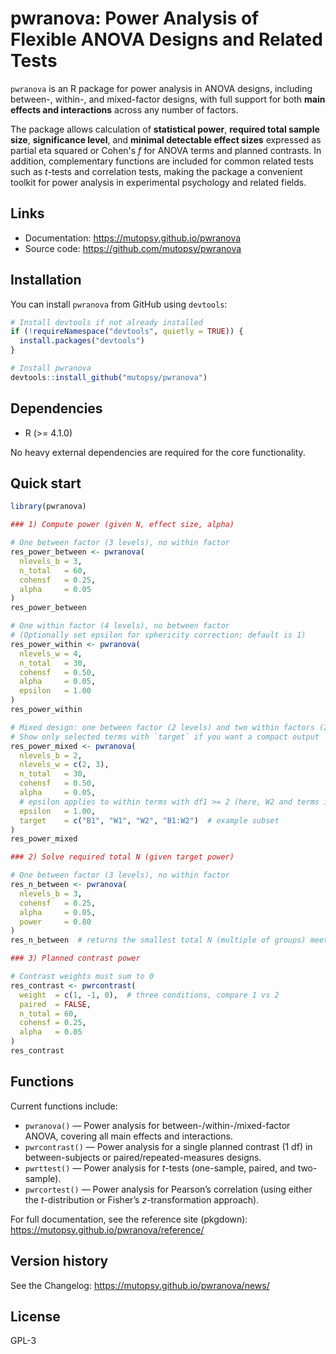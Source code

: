 # pwranova: Power Analysis of Flexible ANOVA Designs and Related Tests

`pwranova` is an R package for power analysis in ANOVA designs, 
including between-, within-, and mixed-factor designs, 
with full support for both **main effects and interactions** across any number of factors.

The package allows calculation of **statistical power**, 
**required total sample size**, **significance level**, and **minimal 
detectable effect sizes** expressed as partial eta squared or Cohen's *f* 
for ANOVA terms and planned contrasts. 
In addition, complementary functions are included for common related 
tests such as *t*-tests and correlation tests, making the package a 
convenient toolkit for power analysis in experimental psychology 
and related fields.

## Links

<!-- - CRAN: <https://CRAN.R-project.org/package=pwranova>  -->
- Documentation: <https://mutopsy.github.io/pwranova>  
- Source code: <https://github.com/mutopsy/pwranova>

## Installation

You can install `pwranova` from GitHub using `devtools`:  

```r
# Install devtools if not already installed
if (!requireNamespace("devtools", quietly = TRUE)) {
  install.packages("devtools")
}

# Install pwranova
devtools::install_github("mutopsy/pwranova")
```

## Dependencies

- R (>= 4.1.0)

No heavy external dependencies are required for the core functionality.

## Quick start

```r
library(pwranova)

### 1) Compute power (given N, effect size, alpha)

# One between factor (3 levels), no within factor
res_power_between <- pwranova(
  nlevels_b = 3,
  n_total   = 60,
  cohensf   = 0.25,
  alpha     = 0.05
)
res_power_between

# One within factor (4 levels), no between factor
# (Optionally set epsilon for sphericity correction; default is 1)
res_power_within <- pwranova(
  nlevels_w = 4,
  n_total   = 30,
  cohensf   = 0.50,
  alpha     = 0.05,
  epsilon   = 1.00
)
res_power_within

# Mixed design: one between factor (2 levels) and two within factors (2 and 3 levels)
# Show only selected terms with `target` if you want a compact output
res_power_mixed <- pwranova(
  nlevels_b = 2,
  nlevels_w = c(2, 3),
  n_total   = 30,
  cohensf   = 0.50,
  alpha     = 0.05,
  # epsilon applies to within terms with df1 >= 2 (here, W2 and terms including W2)
  epsilon   = 1.00,
  target    = c("B1", "W1", "W2", "B1:W2")  # example subset
)
res_power_mixed

### 2) Solve required total N (given target power)

# One between factor (3 levels), no within factor
res_n_between <- pwranova(
  nlevels_b = 3,
  cohensf   = 0.25,
  alpha     = 0.05,
  power     = 0.80
)
res_n_between  # returns the smallest total N (multiple of groups) meeting the target power

### 3) Planned contrast power

# Contrast weights must sum to 0
res_contrast <- pwrcontrast(
  weight  = c(1, -1, 0),  # three conditions, compare 1 vs 2
  paired  = FALSE,
  n_total = 60,
  cohensf = 0.25,
  alpha   = 0.05
)
res_contrast
```

## Functions

Current functions include:

- `pwranova()` — Power analysis for between-/within-/mixed-factor ANOVA, covering all main effects and interactions.
- `pwrcontrast()` — Power analysis for a single planned contrast (1 df) in between-subjects or paired/repeated-measures designs.
- `pwrttest()` — Power analysis for *t*-tests (one-sample, paired, and two-sample).
- `pwrcortest()` — Power analysis for Pearson’s correlation (using either the *t*-distribution or Fisher’s *z*-transformation approach).

For full documentation, see the reference site (pkgdown):
https://mutopsy.github.io/pwranova/reference/

## Version history

See the Changelog:
https://mutopsy.github.io/pwranova/news/

## License

GPL-3
